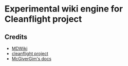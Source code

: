 # Experimental wiki engine for Cleanflight project

## Credits
- [MDWiki](https://github.com/Dynalon/mdwiki)
- [cleanflight project](https://github.com/cleanflight/cleanflight)
- [McGiverGim's docs](https://github.com/McGiverGim/cleanflight/blob/document-customized-version/docs/Customized%20Version.md)
